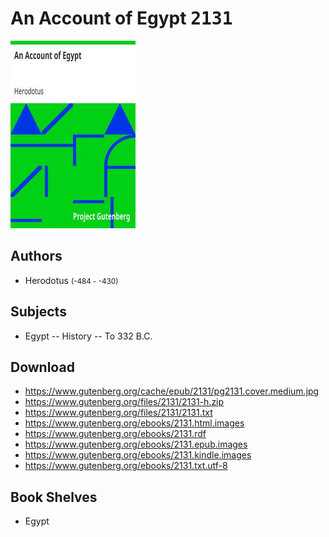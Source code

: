 # An Account of Egypt <kbd>2131</kbd>

![](./cover.medium.jpg "")

## Authors


 - Herodotus <small>(-484 - -430)</small>

## Subjects


 - Egypt -- History -- To 332 B.C.

## Download


 - https://www.gutenberg.org/cache/epub/2131/pg2131.cover.medium.jpg
 - https://www.gutenberg.org/files/2131/2131-h.zip
 - https://www.gutenberg.org/files/2131/2131.txt
 - https://www.gutenberg.org/ebooks/2131.html.images
 - https://www.gutenberg.org/ebooks/2131.rdf
 - https://www.gutenberg.org/ebooks/2131.epub.images
 - https://www.gutenberg.org/ebooks/2131.kindle.images
 - https://www.gutenberg.org/ebooks/2131.txt.utf-8

## Book Shelves


 - Egypt
